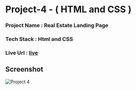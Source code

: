 # Project-4 - ( HTML and CSS )

### Project Name : Real Estate Landing Page

### Tech Stack : Html and CSS

### Live Url : [live](https://technoprabin.github.io/Ineuron_assignments_prabin/HTML_CSS_Projects/Project%204/)

## Screenshot

![Project 4](./Real%20Estate%20-%20Desktop.png.png)
